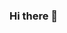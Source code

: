 ### Hi there 👋
<!--
[![Norbert GitHub stats](https://github-readme-stats.vercel.app/api?username=NorbertNAder)](https://github.com/NorbertNader/github-readme-stats)
-->

<!--
**NorbertNader/NorbertNader** is a ✨ _special_ ✨ repository because its `README.md` (this file) appears on your GitHub profile.

Here are some ideas to get you started:

- 🔭 I’m currently working on ...
- 🌱 I’m currently learning ...
- 👯 I’m looking to collaborate on ...
- 🤔 I’m looking for help with ...
- 💬 Ask me about ...
- 📫 How to reach me: ...
- 😄 Pronouns: ...
- ⚡ Fun fact: ...
-->
